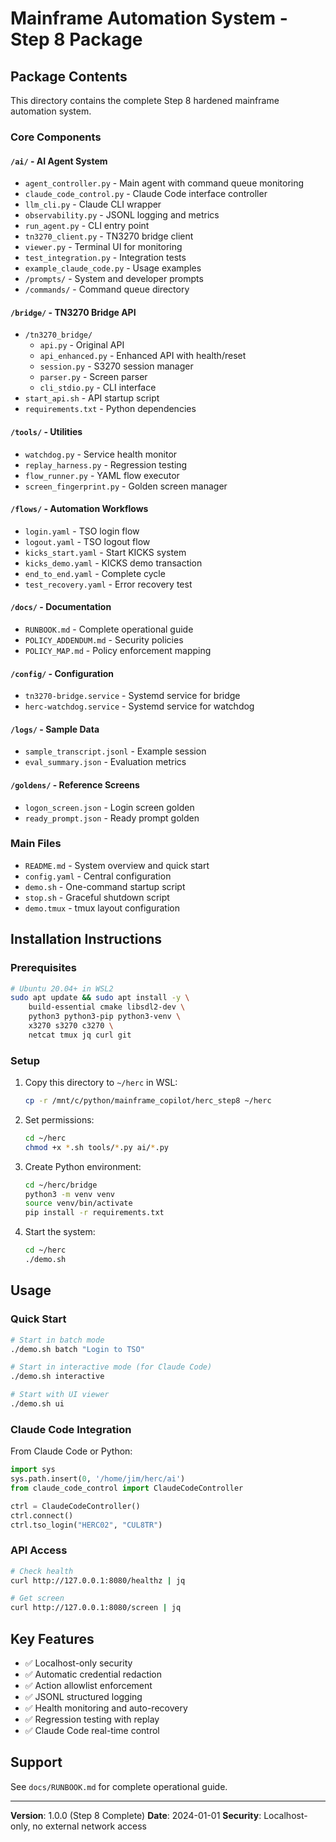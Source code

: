 # Mainframe Automation System - Step 8 Package

## Package Contents

This directory contains the complete Step 8 hardened mainframe automation system.

### Core Components

#### `/ai/` - AI Agent System
- `agent_controller.py` - Main agent with command queue monitoring
- `claude_code_control.py` - Claude Code interface controller
- `llm_cli.py` - Claude CLI wrapper
- `observability.py` - JSONL logging and metrics
- `run_agent.py` - CLI entry point
- `tn3270_client.py` - TN3270 bridge client
- `viewer.py` - Terminal UI for monitoring
- `test_integration.py` - Integration tests
- `example_claude_code.py` - Usage examples
- `/prompts/` - System and developer prompts
- `/commands/` - Command queue directory

#### `/bridge/` - TN3270 Bridge API
- `/tn3270_bridge/`
  - `api.py` - Original API
  - `api_enhanced.py` - Enhanced API with health/reset
  - `session.py` - S3270 session manager
  - `parser.py` - Screen parser
  - `cli_stdio.py` - CLI interface
- `start_api.sh` - API startup script
- `requirements.txt` - Python dependencies

#### `/tools/` - Utilities
- `watchdog.py` - Service health monitor
- `replay_harness.py` - Regression testing
- `flow_runner.py` - YAML flow executor
- `screen_fingerprint.py` - Golden screen manager

#### `/flows/` - Automation Workflows
- `login.yaml` - TSO login flow
- `logout.yaml` - TSO logout flow
- `kicks_start.yaml` - Start KICKS system
- `kicks_demo.yaml` - KICKS demo transaction
- `end_to_end.yaml` - Complete cycle
- `test_recovery.yaml` - Error recovery test

#### `/docs/` - Documentation
- `RUNBOOK.md` - Complete operational guide
- `POLICY_ADDENDUM.md` - Security policies
- `POLICY_MAP.md` - Policy enforcement mapping

#### `/config/` - Configuration
- `tn3270-bridge.service` - Systemd service for bridge
- `herc-watchdog.service` - Systemd service for watchdog

#### `/logs/` - Sample Data
- `sample_transcript.jsonl` - Example session
- `eval_summary.json` - Evaluation metrics

#### `/goldens/` - Reference Screens
- `logon_screen.json` - Login screen golden
- `ready_prompt.json` - Ready prompt golden

### Main Files
- `README.md` - System overview and quick start
- `config.yaml` - Central configuration
- `demo.sh` - One-command startup script
- `stop.sh` - Graceful shutdown script
- `demo.tmux` - tmux layout configuration

## Installation Instructions

### Prerequisites
```bash
# Ubuntu 20.04+ in WSL2
sudo apt update && sudo apt install -y \
    build-essential cmake libsdl2-dev \
    python3 python3-pip python3-venv \
    x3270 s3270 c3270 \
    netcat tmux jq curl git
```

### Setup
1. Copy this directory to `~/herc` in WSL:
   ```bash
   cp -r /mnt/c/python/mainframe_copilot/herc_step8 ~/herc
   ```

2. Set permissions:
   ```bash
   cd ~/herc
   chmod +x *.sh tools/*.py ai/*.py
   ```

3. Create Python environment:
   ```bash
   cd ~/herc/bridge
   python3 -m venv venv
   source venv/bin/activate
   pip install -r requirements.txt
   ```

4. Start the system:
   ```bash
   cd ~/herc
   ./demo.sh
   ```

## Usage

### Quick Start
```bash
# Start in batch mode
./demo.sh batch "Login to TSO"

# Start in interactive mode (for Claude Code)
./demo.sh interactive

# Start with UI viewer
./demo.sh ui
```

### Claude Code Integration
From Claude Code or Python:
```python
import sys
sys.path.insert(0, '/home/jim/herc/ai')
from claude_code_control import ClaudeCodeController

ctrl = ClaudeCodeController()
ctrl.connect()
ctrl.tso_login("HERC02", "CUL8TR")
```

### API Access
```bash
# Check health
curl http://127.0.0.1:8080/healthz | jq

# Get screen
curl http://127.0.0.1:8080/screen | jq
```

## Key Features
- ✅ Localhost-only security
- ✅ Automatic credential redaction
- ✅ Action allowlist enforcement
- ✅ JSONL structured logging
- ✅ Health monitoring and auto-recovery
- ✅ Regression testing with replay
- ✅ Claude Code real-time control

## Support
See `docs/RUNBOOK.md` for complete operational guide.

---
**Version**: 1.0.0 (Step 8 Complete)
**Date**: 2024-01-01
**Security**: Localhost-only, no external network access